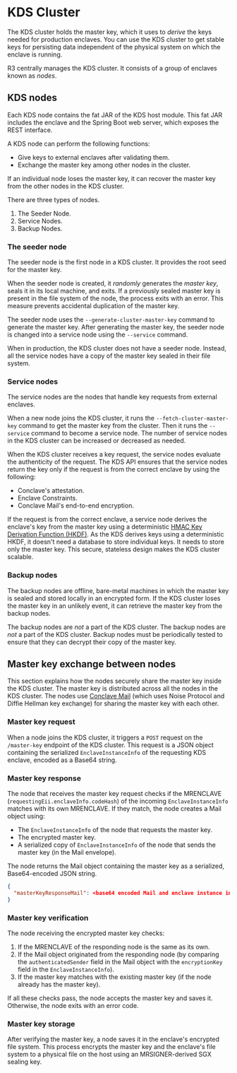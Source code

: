# KDS Cluster

The KDS cluster holds the master key, which it uses to _derive_ the keys needed for production enclaves. You can use 
the KDS cluster to get stable keys for persisting data independent of the physical system on which the enclave is 
running.

R3 centrally manages the KDS cluster. It consists of a group of enclaves known as _nodes_.

## KDS nodes

Each KDS node contains the fat JAR of the KDS host module. This fat JAR includes the enclave and the Spring Boot web 
server, which exposes the REST interface. 

A KDS node can perform the following functions:

* Give keys to external enclaves after validating them.
* Exchange the master key among other nodes in the cluster. 

If an individual node loses the master key, it can recover the master key from the other nodes in the KDS cluster.

There are three types of nodes.

1. The Seeder Node.
2. Service Nodes.
3. Backup Nodes.

### The seeder node

The seeder node is the first node in a KDS cluster. It provides the root seed for the master key.

When the seeder node is created, it _randomly_ generates the _master key_, seals it in its local machine, and exits. 
If a previously sealed master key is present in the file system of the node, the process exits with an error. This 
measure prevents accidental duplication of the master key.

The seeder node uses the `--generate-cluster-master-key` command to generate the master key. After generating the 
master key, the seeder node is changed into a service node using the `--service` command.

When in production, the KDS cluster does not have a seeder node. Instead, all the service nodes have a copy of the 
master key sealed in their file system.

### Service nodes

The service nodes are the nodes that handle key requests from external enclaves.

When a new node joins the KDS cluster, it runs the `--fetch-cluster-master-key` command to get the master key from 
the cluster. Then it runs the `--service` command to become a service node. The number of service nodes in the KDS 
cluster can be increased or decreased as needed.

When the KDS cluster receives a key request, the service nodes evaluate the authenticity of the request. The KDS API 
ensures that the service nodes return the key only if the request is from the correct enclave by using the following:

* Conclave's attestation.
* Enclave Constraints.
* Conclave Mail's end-to-end encryption.

If the request is from the correct enclave, a service node derives the enclave's key from the master key using a
deterministic [HMAC Key Derivation Function (HKDF)](https://en.wikipedia.org/wiki/HKDF). As the KDS derives keys using a
deterministic HKDF, it doesn't need a database to store individual keys. It needs to store only the master key. This 
secure, stateless design makes the KDS cluster scalable.

### Backup nodes

The backup nodes are offline, bare-metal machines in which the master key is sealed and stored locally in an 
encrypted form. If the KDS cluster loses the master key in an unlikely event, it can retrieve the master key from the 
backup nodes.

The backup nodes are _not_ a part of the KDS cluster. The backup nodes are _not_ a part of the KDS cluster. Backup 
nodes must be periodically tested to ensure that they can decrypt their copy of the master key.

## Master key exchange between nodes

This section explains how the nodes securely share the master key inside the KDS cluster. The master key is distributed
across all the nodes in the KDS cluster. The nodes use [Conclave Mail](mail.md) (which uses Noise Protocol and Diffie 
Hellman key exchange) for sharing the master key with each other.

### Master key request

When a node joins the KDS cluster, it triggers a `POST` request on the `/master-key` endpoint of the KDS cluster. 
This request is a JSON object containing the serialized `EnclaveInstanceInfo` of the requesting KDS enclave, encoded
as a Base64 string.

### Master key response

The node that receives the master key request checks if the MRENCLAVE (`requestingEii.enclaveInfo.codeHash`) of 
the incoming `EnclaveInstanceInfo` matches with its own MRENCLAVE. If they match, the node creates a Mail object using:

* The `EnclaveInstanceInfo` of the node that requests the master key.
* The encrypted master key.
* A serialized copy of `EnclaveInstanceInfo` of the node that sends the master key (in the Mail envelope).

The node returns the Mail object containing the master key as a serialized, Base64-encoded JSON string.

```json
{
  "masterKeyResponseMail": <base64 encoded Mail and enclave instance info>
}
```

### Master key verification

The node receiving the encrypted master key checks:

1. If the MRENCLAVE of the responding node is the same as its own.
2. If the Mail object originated from the responding node (by comparing the `authenticatedSender` field in the Mail 
   object with the `encryptionKey` field in the `EnclaveInstanceInfo`).
3. If the master key matches with the existing master key (if the node already has the master key).

If all these checks pass, the node accepts the master key and saves it. Otherwise, the node exits with an error code.

### Master key storage

After verifying the master key, a node saves it in the enclave's encrypted file system. This process encrypts the master
key and the enclave's file system to a physical file on the host using an MRSIGNER-derived SGX sealing key.